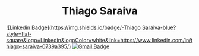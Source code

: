 <h1 align="center">Thiago Saraiva</h1>


[![Linkedin Badge](https://img.shields.io/badge/-Thiago Saraiva-blue?style=flat-square&logo=Linkedin&logoColor=white&link=https://www.linkedin.com/in/thiago-saraiva-0739a395/)](https://www.linkedin.com/in/thiago-saraiva-0739a395/) 
[![Gmail Badge](https://img.shields.io/badge/-thiagosaraiva.trabalho@gmail.com-c14438?style=flat-square&logo=Gmail&logoColor=white&link=mailto:thiagosaraiva.trabalho@gmail.com)](mailto:tgmarinho@gmail.com)
